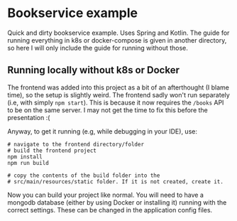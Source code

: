 # Bookservice example
Quick and dirty bookservice example. Uses Spring and Kotlin. The guide for running everything in k8s or docker-compose is given in another directory, so here I will only include the guide for running without those. 


## Running locally without k8s or Docker
The frontend was added into this project as a bit of an afterthought (I blame time), so the setup is slightly weird. The frontend sadly won't run separately (i.e, with simply `npm start`). This is because it now requires the `/books` API to be on the same server. I may not get the time to fix this before the presentation :(


Anyway, to get it running (e.g, while debugging in your IDE), use:
```
# navigate to the frontend directory/folder
# build the frontend project
npm install
npm run build

# copy the contents of the build folder into the 
# src/main/resources/static folder. If it is not created, create it.
```

Now you can build your project like normal. You will need to have a mongodb database (either by using Docker or installing it) running with the correct settings. These can be changed in the application config files. 
